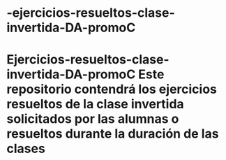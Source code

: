 # -ejercicios-resueltos-clase-invertida-DA-promoC
# Ejercicios-resueltos-clase-invertida-DA-promoC Este repositorio contendrá los ejercicios resueltos de la clase invertida solicitados por las alumnas o resueltos durante la duración de las clases
